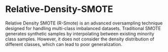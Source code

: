 # Relative-Density-SMOTE
Relative Density SMOTE (R-Smote) is an advanced oversampling technique designed for handling multi-class imbalanced datasets. Traditional SMOTE generates synthetic samples by interpolating between existing minority class samples. However, it does not consider the density distribution of different classes, which can lead to poor generalization.

